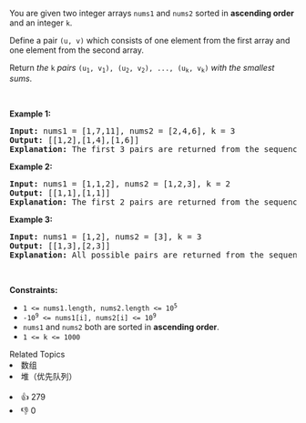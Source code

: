 <p>You are given two integer arrays <code>nums1</code> and <code>nums2</code> sorted in <strong>ascending order</strong> and an integer <code>k</code>.</p>

<p>Define a pair <code>(u, v)</code> which consists of one element from the first array and one element from the second array.</p>

<p>Return <em>the</em> <code>k</code> <em>pairs</em> <code>(u<sub>1</sub>, v<sub>1</sub>), (u<sub>2</sub>, v<sub>2</sub>), ..., (u<sub>k</sub>, v<sub>k</sub>)</code> <em>with the smallest sums</em>.</p>

<p>&nbsp;</p>
<p><strong>Example 1:</strong></p>

<pre>
<strong>Input:</strong> nums1 = [1,7,11], nums2 = [2,4,6], k = 3
<strong>Output:</strong> [[1,2],[1,4],[1,6]]
<strong>Explanation:</strong> The first 3 pairs are returned from the sequence: [1,2],[1,4],[1,6],[7,2],[7,4],[11,2],[7,6],[11,4],[11,6]
</pre>

<p><strong>Example 2:</strong></p>

<pre>
<strong>Input:</strong> nums1 = [1,1,2], nums2 = [1,2,3], k = 2
<strong>Output:</strong> [[1,1],[1,1]]
<strong>Explanation:</strong> The first 2 pairs are returned from the sequence: [1,1],[1,1],[1,2],[2,1],[1,2],[2,2],[1,3],[1,3],[2,3]
</pre>

<p><strong>Example 3:</strong></p>

<pre>
<strong>Input:</strong> nums1 = [1,2], nums2 = [3], k = 3
<strong>Output:</strong> [[1,3],[2,3]]
<strong>Explanation:</strong> All possible pairs are returned from the sequence: [1,3],[2,3]
</pre>

<p>&nbsp;</p>
<p><strong>Constraints:</strong></p>

<ul>
	<li><code>1 &lt;= nums1.length, nums2.length &lt;= 10<sup>5</sup></code></li>
	<li><code>-10<sup>9</sup> &lt;= nums1[i], nums2[i] &lt;= 10<sup>9</sup></code></li>
	<li><code>nums1</code> and <code>nums2</code> both are sorted in <strong>ascending order</strong>.</li>
	<li><code>1 &lt;= k &lt;= 1000</code></li>
</ul>
<div><div>Related Topics</div><div><li>数组</li><li>堆（优先队列）</li></div></div><br><div><li>👍 279</li><li>👎 0</li></div>
